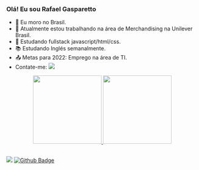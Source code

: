 ### Olá! Eu sou Rafael Gasparetto

- :house_with_garden: Eu moro no Brasil.
- 🔭 Atualmente estou trabalhando na área de Merchandising na Unilever Brasil.
- 🌱 Estudando fullstack javascript/html/css.
- :books: Estudando Inglés semanalmente.
- :outbox_tray: Metas para 2022: Emprego na área de TI.
- Contate-me: <a href = "mailto:rflk.89@gmail.com"><img src="https://img.shields.io/badge/-Gmail-%23333?style=for-the-badge&logo=gmail&logoColor=white" target="_blank"></a> 
     
<div align="center">
  <a href="https://github.com/Rafaelgasparetto">
  <img height="180em" src="https://github-readme-stats.vercel.app/api?username=Rafaelgasparetto&show_icons=true&theme=merko&include_all_commits=true&count_private=true"/>
  <img height="180em" src="https://github-readme-stats.vercel.app/api/top-langs/?username=Rafaelgasparetto&layout=compact&langs_count=7&theme=merko"/>
</div>
  
##
  <a href="https://www.linkedin.com/in/rafael-gasparetto/" target="_blank"><img src="https://img.shields.io/badge/-LinkedIn-%230077B5?style=for-the-badge&logo=linkedin&logoColor=white" target="_blank"></a>
  [![Github Badge](https://img.shields.io/badge/-Github-000?style=flat-square&logo=Github&logoColor=white&link=https://github.com/Rafaelgasparetto)](https://github.com/Rafaelgasparetto)
  

